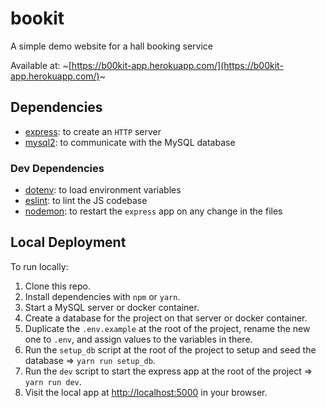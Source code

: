 # bookit

A simple demo website for a hall booking service

Available at: ~[https://b00kit-app.herokuapp.com/](https://b00kit-app.herokuapp.com/)~

## Dependencies

- [express](https://www.npmjs.com/package/express): to create an `HTTP` server
- [mysql2](https://www.npmjs.com/package/mysql2): to communicate with the MySQL database

### Dev Dependencies

- [dotenv](https://www.npmjs.com/package/dotenv): to load environment variables
- [eslint](https://www.npmjs.com/package/eslint): to lint the JS codebase
- [nodemon](https://www.npmjs.com/package/nodemon): to restart the `express` app on any change in the files

## Local Deployment

To run locally:

1. Clone this repo.
2. Install dependencies with `npm` or `yarn`.
3. Start a MySQL server or docker container.
4. Create a database for the project on that server or docker container.
5. Duplicate the `.env.example` at the root of the project, rename the new one to `.env`, and assign values to the variables in there.
6. Run the `setup_db` script at the root of the project to setup and seed the database => `yarn run setup_db`.
7. Run the `dev` script to start the express app at the root of the project => `yarn run dev`.
8. Visit the local app at [http://localhost:5000](http://localhost:5000) in your browser.
